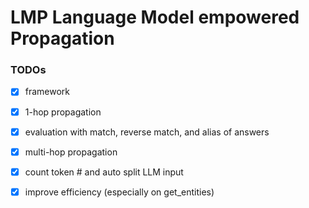 # LMP Language Model empowered Propagation
 
### TODOs

- [x] framework

- [x] 1-hop propagation

- [x] evaluation with match, reverse match, and alias of answers

- [X] multi-hop propagation

- [x] count token # and auto split LLM input

- [x] improve efficiency (especially on get_entities)
